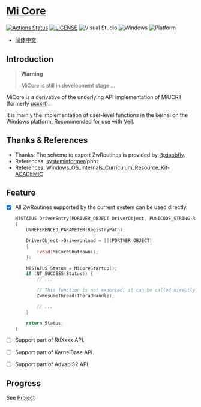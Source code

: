 # [Mi Core](https://github.com/MiroKaku/micore)

[![Actions Status](https://img.shields.io/github/actions/workflow/status/MiroKaku/micore/build.svg)](https://github.com/MiroKaku/micore/actions)
[![LICENSE](https://img.shields.io/badge/license-MIT-blue.svg)](https://github.com/MiroKaku/micore/blob/main/LICENSE)
![Visual Studio](https://img.shields.io/badge/Visual%20Studio-2022-purple.svg)
![Windows](https://img.shields.io/badge/Windows-7+-orange.svg)
![Platform](https://img.shields.io/badge/Windows-X86%7CX64%7CARM64-%23FFBCD9)

* [简体中文](https://github.com/MiroKaku/micore/blob/main/README.zh-CN.md)

## Introduction

> **Warning**
> 
> MiCore is still in development stage ...

MiCore is a derivative of the underlying API implementation of MiUCRT (formerly [ucxxrt](https://github.com/MiroKaku/ucxxrt)).

It is mainly the implementation of user-level functions in the kernel on the Windows platform.
Recommended for use with [Veil](https://github.com/MiroKaku/Veil).

## Thanks & References
* Thanks: The scheme to export ZwRoutines is provided by @[xiaobfly](https://github.com/xiaobfly).
* References: [systeminformer](https://github.com/winsiderss/systeminformer)/phnt
* References: [Windows_OS_Internals_Curriculum_Resource_Kit-ACADEMIC](https://github.com/MeeSong/Windows_OS_Internals_Curriculum_Resource_Kit-ACADEMIC)

## Feature

- [x] All ZwRoutines supported by the current system can be used directly.
    ```C
    NTSTATUS DriverEntry(PDRIVER_OBJECT DriverObject, PUNICODE_STRING RegistryPath)
    {
        UNREFERENCED_PARAMETER(RegistryPath);

        DriverObject->DriverUnload = [](PDRIVER_OBJECT)
        {
            (void)MiCoreShutdown();
        };

        NTSTATUS Status = MiCoreStartup();
        if (NT_SUCCESS(Status)) {
            // ...

            // This function is not exported, it can be called directly after using micore
            ZwResumeThread(TheradHandle);

            // ...
        }

        return Status;
    }
    ```

- [ ] Support part of RtlXxxx API.
- [ ] Support part of KernelBase API.
- [ ] Support part of Advapi32 API.

## Progress
See [Project](https://github.com/users/MiroKaku/projects/1/views/1)
